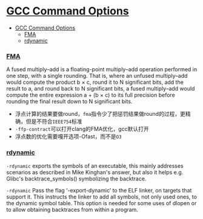 # [GCC Command Options](https://man7.org/linux/man-pages/man1/gcc.1.html)

- [GCC Command Options](#gcc-command-options)
    - [FMA](#fma)
    - [rdynamic](#rdynamic)


### [FMA](https://en.wikipedia.org/wiki/Multiply%E2%80%93accumulate_operation#Fused_multiply%E2%80%93add)

A fused multiply–add is a floating-point multiply–add operation performed in one step, with a single rounding. That is, where an unfused multiply–add would compute the product b × c, round it to N significant bits, add the result to a, and round back to N significant bits, a fused multiply–add would compute the entire expression a + (b × c) to its full precision before rounding the final result down to N significant bits.

* 浮点计算的结果要做round，`fma`指令少了把惩罚结果做round的过程，更精确，但是不符合`IEEE754`标准
* `-ffp-contract`可以打开clang的FMA优化，gcc默认打开
* 浮点数的优化需要嘎开选项-Ofast，而不是`O3`

### [rdynamic](https://stackoverflow.com/questions/36692315/what-exactly-does-rdynamic-do-and-when-exactly-is-it-needed)

`-rdynamic` exports the symbols of an executable, this mainly addresses scenarios as described in Mike Kinghan's answer, but also it helps e.g. Glibc's backtrace_symbols() symbolizing the backtrace.

`-rdynamic` Pass the flag ‘-export-dynamic’ to the ELF linker, on targets that support it. This instructs the linker to add all symbols, not only used ones, to the dynamic symbol table. This option is needed for some uses of dlopen or to allow obtaining backtraces from within a program.

